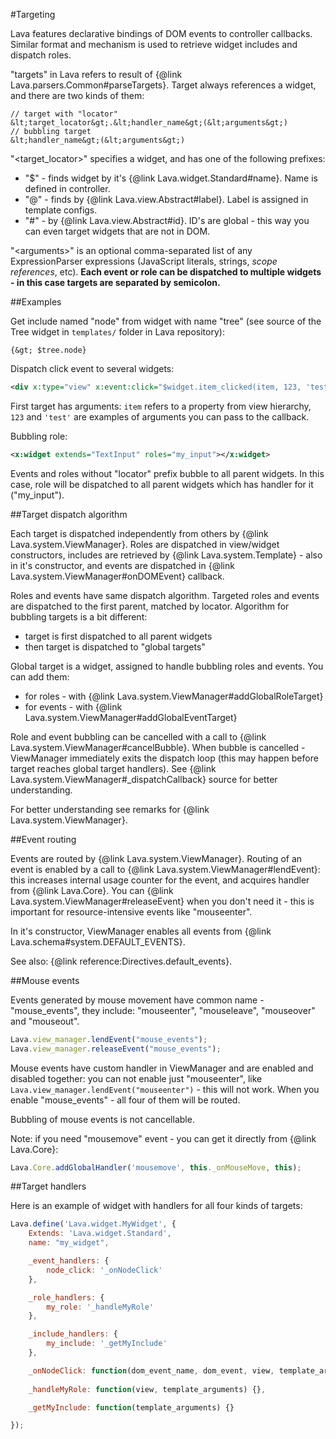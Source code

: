 
#Targeting

Lava features declarative bindings of DOM events to controller callbacks. 
Similar format and mechanism is used to retrieve widget includes and dispatch roles.

"targets" in Lava refers to result of {@link Lava.parsers.Common#parseTargets}. 
Target always references a widget, and there are two kinds of them:

```text
// target with "locator"
&lt;target_locator&gt;.&lt;handler_name&gt;(&lt;arguments&gt;)
// bubbling target
&lt;handler_name&gt;(&lt;arguments&gt;)
```

"&lt;target_locator&gt;" specifies a widget, and has one of the following prefixes:
- "$" - finds widget by it's {@link Lava.widget.Standard#name}. Name is defined in controller.
- "@" - finds by {@link Lava.view.Abstract#label}. Label is assigned in template configs.
- "&num;" - by {@link Lava.view.Abstract#id}. ID's are global - this way you can even target widgets that are not in DOM.

"&lt;arguments&gt;" is an optional comma-separated list of any ExpressionParser expressions 
(JavaScript literals, strings, <i>scope references</i>, etc). <b>Each event or role can be dispatched to multiple widgets - 
in this case targets are separated by semicolon.</b>

##Examples

Get include named "node" from widget with name "tree" 
(see source of the Tree widget in `templates/` folder in Lava repository):

```text
{&gt; $tree.node}
```

Dispatch click event to several widgets:

```xml
<div x:type="view" x:event:click="$widget.item_clicked(item, 123, 'test'); #app.item_clicked"></div>
```

First target has arguments: `item` refers to a property from view hierarchy, `123` and `'test'` are examples of
arguments you can pass to the callback.

Bubbling role:

```xml
<x:widget extends="TextInput" roles="my_input"></x:widget>
```

Events and roles without "locator" prefix bubble to all parent widgets. In this case, role will be dispatched
to all parent widgets which has handler for it (<str>"my_input"</str>).

##Target dispatch algorithm

Each target is dispatched independently from others by {@link Lava.system.ViewManager}. 
Roles are dispatched in view/widget constructors, includes are retrieved by 
{@link Lava.system.Template} - also in it's constructor, and events are 
dispatched in {@link Lava.system.ViewManager#onDOMEvent} callback.

Roles and events have same dispatch algorithm. Targeted roles and events are dispatched to the first parent, 
matched by locator. Algorithm for bubbling targets is a bit different: 
- target is first dispatched to all parent widgets
- then target is dispatched to "global targets"

Global target is a widget, assigned to handle bubbling roles and events. You can add them:
- for roles - with {@link Lava.system.ViewManager#addGlobalRoleTarget}
- for events - with {@link Lava.system.ViewManager#addGlobalEventTarget}

Role and event bubbling can be cancelled with a call to {@link Lava.system.ViewManager#cancelBubble}.
When bubble is cancelled - ViewManager immediately exits the dispatch loop (this may happen before target reaches
global target handlers). See {@link Lava.system.ViewManager#_dispatchCallback} source for better understanding.

For better understanding see remarks for {@link Lava.system.ViewManager}.

##Event routing

Events are routed by {@link Lava.system.ViewManager}.
Routing of an event is enabled by a call to {@link Lava.system.ViewManager#lendEvent}: this increases internal 
usage counter for the event, and acquires handler from {@link Lava.Core}. You can {@link Lava.system.ViewManager#releaseEvent}
when you don't need it - this is important for resource-intensive events like "mouseenter".

In it's constructor, ViewManager enables all events from {@link Lava.schema#system.DEFAULT_EVENTS}.

See also: {@link reference:Directives.default_events}.

##Mouse events

Events generated by mouse movement have common name - "mouse_events", they include:
"mouseenter", "mouseleave", "mouseover" and "mouseout".

```javascript
Lava.view_manager.lendEvent("mouse_events");
Lava.view_manager.releaseEvent("mouse_events");
```

Mouse events have custom handler in ViewManager and are enabled and disabled together: 
you can not enable just "mouseenter", like `Lava.view_manager.lendEvent("mouseenter")` - this will not work.
When you enable "mouse_events" - all four of them will be routed.

Bubbling of mouse events is not cancellable.

Note: if you need "mousemove" event - you can get it directly from {@link Lava.Core}:
```javascript
Lava.Core.addGlobalHandler('mousemove', this._onMouseMove, this);
```

##Target handlers

Here is an example of widget with handlers for all four kinds of targets:

```javascript
Lava.define('Lava.widget.MyWidget', {
	Extends: 'Lava.widget.Standard',
	name: "my_widget",

	_event_handlers: {
		node_click: '_onNodeClick'
	},

	_role_handlers: {
		my_role: '_handleMyRole'
	},

	_include_handlers: {
		my_include: '_getMyInclude'
	},

	_onNodeClick: function(dom_event_name, dom_event, view, template_arguments) {},
    
	_handleMyRole: function(view, template_arguments) {},

	_getMyInclude: function(template_arguments) {}

});
```

